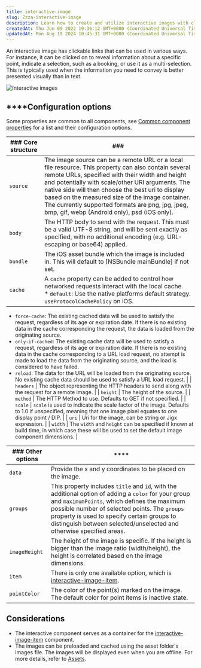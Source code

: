 ```yaml
---
title: interactive-image
slug: Zzza-interactive-image
description: Learn how to create and utilize interactive images with clickable links to enhance visual communication. This document covers the interactive image container and its configurable options such as source, data, image height, groups, and point color. Discove
createdAt: Thu Jun 09 2022 19:36:12 GMT+0000 (Coordinated Universal Time)
updatedAt: Mon Aug 19 2024 10:45:31 GMT+0000 (Coordinated Universal Time)
---
```


An interactive image has clickable links that can be used in various ways. For instance, it can be clicked on to reveal information about a specific point, indicate a selection, such as a booking, or use it as a multi-selection. This is typically used when the information you need to convey is better presented visually than in text.&#x20;

![Interactive images](https://archbee-image-uploads.s3.amazonaws.com/x7vdIDH6-ScTprfmi2XXX/OZ2ahxGqIKn7vTYf5BExY_cc-interactiveimage.png "Interactive images")

## ****Configuration options

Some properties are common to all components, see [Common component properties](docId\:LLnTD-rxe8FmH7WpC5cZb) for a list and their configuration options.

| ### Core structure | ###                                                                                                                                                                                                                                                                                                                                                                                                                                                                                                                                                                                                                                                                                                                                                                                                                                                                                                                |
| ------------------ | ------------------------------------------------------------------------------------------------------------------------------------------------------------------------------------------------------------------------------------------------------------------------------------------------------------------------------------------------------------------------------------------------------------------------------------------------------------------------------------------------------------------------------------------------------------------------------------------------------------------------------------------------------------------------------------------------------------------------------------------------------------------------------------------------------------------------------------------------------------------------------------------------------------------ |
| `source`           | The image source can be a remote URL or a local file resource. This property can also contain several remote URLs, specified with their width and height and potentially with scale/other URI arguments. The native side will then choose the best uri to display based on the measured size of the image container. &#xA;The currently supported formats are png, jpg, jpeg, bmp, gif, webp (Android only), psd (iOS only).                                                                                                                                                                                                                                                                                                                                                                                                                                                                                       |
| `body`             | The HTTP body to send with the request. This must be a valid UTF-8 string, and will be sent exactly as specified, with no additional encoding (e.g. URL-escaping or base64) applied.                                                                                                                                                                                                                                                                                                                                                                                                                                                                                                                                                                                                                                                                                                                               |
| `bundle`           | The iOS asset bundle which the image is included in. This will default to \[NSBundle mainBundle] if not set.                                                                                                                                                                                                                                                                                                                                                                                                                                                                                                                                                                                                                                                                                                                                                                                                       |
| `cache`            | A `cache` property can be added to control how networked requests interact with the local cache.<br />* `default`: Use the native platforms default strategy. `useProtocolCachePolicy` on iOS.
* `force-cache`: The existing cached data will be used to satisfy the request, regardless of its age or expiration date. If there is no existing data in the cache corresponding the request, the data is loaded from the originating source.
* `only-if-cached`: The existing cache data will be used to satisfy a request, regardless of its age or expiration date. If there is no existing data in the cache corresponding to a URL load request, no attempt is made to load the data from the originating source, and the load is considered to have failed.
* `reload`: The data for the URL will be loaded from the originating source. No existing cache data should be used to satisfy a URL load request. |
| `headers`          | The object representing the HTTP headers to send along with the request for a remote image.                                                                                                                                                                                                                                                                                                                                                                                                                                                                                                                                                                                                                                                                                                                                                                                                                        |
| `height`           | The height of the source.                                                                                                                                                                                                                                                                                                                                                                                                                                                                                                                                                                                                                                                                                                                                                                                                                                                                                          |
| `method`           | The HTTP Method to use. Defaults to GET if not specified.                                                                                                                                                                                                                                                                                                                                                                                                                                                                                                                                                                                                                                                                                                                                                                                                                                                          |
| `scale`            | `scale` is used to indicate the scale factor of the image. Defaults to 1.0 if unspecified, meaning that one image pixel equates to one display point / DIP.                                                                                                                                                                                                                                                                                                                                                                                                                                                                                                                                                                                                                                                                                                                                                        |
| `uri`              | Uri for the image, can be string or Jigx expression.                                                                                                                                                                                                                                                                                                                                                                                                                                                                                                                                                                                                                                                                                                                                                                                                                                                               |
| `width`            | The `width` and `height` can be specified if known at build time, in which case these will be used to set the default image component dimensions.                                                                                                                                                                                                                                                                                                                                                                                                                                                                                                                                                                                                                                                                                                                                                                  |

| ### Other options | ****                                                                                                                                                                                                                                                                                                                        |
| ----------------- | --------------------------------------------------------------------------------------------------------------------------------------------------------------------------------------------------------------------------------------------------------------------------------------------------------------------------- |
| `data`            | Provide the x and y coordinates to be placed on the image.                                                                                                                                                                                                                                                                  |
| `groups`          | This property includes `title` and `id`, with the additional option of adding a `color` for your group and `maximumPoints`, which defines the maximum possible number of selected points. The `groups` property is used to specify certain groups to distinguish between selected/unselected and otherwise specified areas. |
| `imageHeight`     | The height of the image is specific. If the height is bigger than the image ratio (width/height), the height is correlated based on the image dimensions.                                                                                                                                                                   |
| `item`            | There is only one available option, which is [interactive-image-item](./interactive-image/interactive-image-item.md).                                                                                                                                                                                                       |
| `pointColor`      | The color of the point(s) marked on the image. The default color for point items is inactive state.                                                                                                                                                                                                                         |

## Considerations

- The interactive component serves as a container for the [interactive-image-item](./interactive-image/interactive-image-item.md) component.
- The images can be preloaded and cached using the asset folder's images file. The images will be displayed even when you are offline.  For more details, refer to [Assets]().

